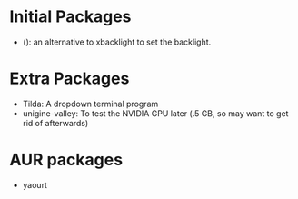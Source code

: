 # Initial Packages

- (): an alternative to xbacklight to set the backlight.

# Extra Packages

- Tilda: A dropdown terminal program
- unigine-valley: To test the NVIDIA GPU later (.5 GB, so may want to get rid of afterwards)

# AUR packages

- yaourt

